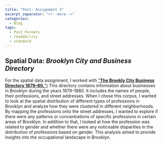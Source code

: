 ```yaml
---
title: "Post: Assignment 3"
excerpt_separator: "<!--more-->"
categories:
  - Blog
tags:
  - Post Formats
  - readability
  - standard
---
```


## Spatial Data: *Brooklyn City and Business Directory*

For the spatial data assignment, I worked with ["**The Brookly City Business Directory 1879–80.**")](https://shorturl.at/oqCJY)
 This directory contains information about businesses in Brooklyn during the years 1879–1880. It includes the names of people, their professions, and street addresses. When I chose this corpus, I wanted to look at the spatial distribution of different types of professions in Brooklyn and analyze how they were clustered in different neighborhoods. By mapping the professions onto the street addresses, I wanted to explore if there were any patterns or concentrations of specific professions in certain areas of Brooklyn. In addition to that, I looked at how the profession was related to gender and whether there were any noticeable disparities in the distribution of professions based on gender. This analysis aimed to provide insights into the occupational landscape in Brooklyn. 